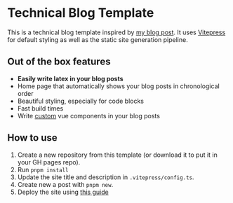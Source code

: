 # Technical Blog Template
This is a technical blog template inspired by [my blog post](https://simonberens.dev/blog/starting-a-technical-blog-in-2023/). It uses
[Vitepress](https://vitepress.dev) for default styling as well as the static site generation pipeline.

## Out of the box features
- **Easily write latex in your blog posts**
- Home page that automatically shows your blog posts in chronological order
- Beautiful styling, especially for code blocks
- Fast build times
- Write [custom](https://vitepress.dev/guide/using-vue) vue components in your blog posts

## How to use
1. Create a new repository from this template (or download it to put it in your GH pages repo).
2. Run `pnpm install`
3. Update the site title and description in `.vitepress/config.ts`.
4. Create new a post with `pnpm new`.
5. Deploy the site using [this guide](https://vitepress.dev/guide/deploy)
